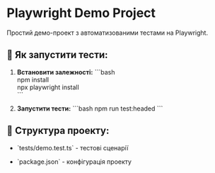﻿# Playwright Demo Project

Простий демо-проект з автоматизованими тестами на Playwright.

## 🚀 Як запустити тести:

1. **Встановити залежності:**
\`\`\`bash   
npm install  
npx playwright install  
\`\`\`

2. **Запустити тести:**
\`\`\`bash
npm run test:headed
\`\`\`

## 📁 Структура проекту:
- \`tests/demo.test.ts\` - тестові сценарії

- \`package.json\` - конфігурація проекту
